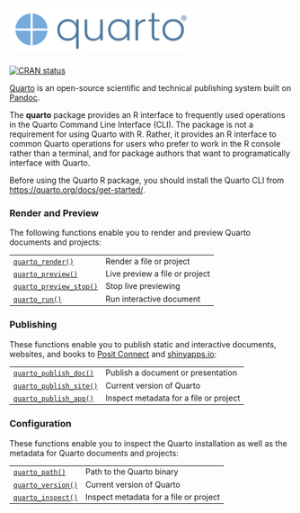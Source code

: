 # <img src="man/figures/quarto.png" />

<!-- badges: start -->
[![CRAN status](https://www.r-pkg.org/badges/version/quarto)](https://CRAN.R-project.org/package=quarto)
<!-- badges: end -->

[Quarto](https://quarto.org) is an open-source scientific and technical publishing system built on [Pandoc](https://pandoc.org).

The **quarto** package provides an R interface to frequently used operations in the Quarto Command Line Interface (CLI). The package is not a requirement for using Quarto with R. Rather, it provides an R interface to common Quarto operations for users who prefer to work in the R console rather than a terminal, and for package authors that want to programatically interface with Quarto.

Before using the Quarto R package, you should install the Quarto CLI from <https://quarto.org/docs/get-started/>.

### Render and Preview

The following functions enable you to render and preview Quarto documents and projects:

|                                                          |                                |
|---------------------------|------------------------------------|
| [`quarto_render()`](https://quarto-dev.github.io/quarto-r/reference/quarto_render.html)        | Render a file or project       |
| [`quarto_preview()`](https://quarto-dev.github.io/quarto-r/reference/quarto_preview.html)      | Live preview a file or project |
| [`quarto_preview_stop()`](https://quarto-dev.github.io/quarto-r/reference/quarto_preview.html) | Stop live previewing           |
| [`quarto_run()`](https://quarto-dev.github.io/quarto-r/reference/quarto_run.html)              | Run interactive document       |

### Publishing

These functions enable you to publish static and interactive documents, websites, and books to [Posit Connect](https://posit.co/products/enterprise/connect/) and [shinyapps.io](https://www.shinyapps.io/):

|                                                              |                                        |
|---------------------------|------------------------------------|
| [`quarto_publish_doc()`](https://quarto-dev.github.io/quarto-r/reference/quarto_publish_doc.html)  | Publish a document or presentation     |
| [`quarto_publish_site()`](https://quarto-dev.github.io/quarto-r/reference/quarto_publish_doc.html) | Current version of Quarto              |
| [`quarto_publish_app()`](https://quarto-dev.github.io/quarto-r/reference/quarto_publish_doc.html)  | Inspect metadata for a file or project |

### Configuration

These functions enable you to inspect the Quarto installation as well as the metadata for Quarto documents and projects:

|                                                     |                                        |
|---------------------------|------------------------------------|
| [`quarto_path()`](https://quarto-dev.github.io/quarto-r/reference/quarto_path.html)       | Path to the Quarto binary              |
| [`quarto_version()`](https://quarto-dev.github.io/quarto-r/reference/quarto_version.html) | Current version of Quarto              |
| [`quarto_inspect()`](https://quarto-dev.github.io/quarto-r/reference/quarto_inspect.html) | Inspect metadata for a file or project |
